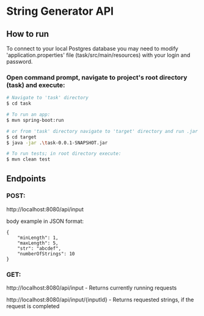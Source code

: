 # String Generator API

## How to run

To connect to your local Postgres database you may need to modify 'application.properties' file (task/src/main/resources) with your login and password.

### Open command prompt, navigate to project's root directory (task) and execute:

```bash
# Navigate to 'task' directory
$ cd task

# To run an app:
$ mvn spring-boot:run

# or from 'task' directory navigate to 'target' directory and run .jar file
$ cd target
$ java -jar .\task-0.0.1-SNAPSHOT.jar

# To run tests; in root directory execute:
$ mvn clean test
```

## Endpoints

### POST:

http://localhost:8080/api/input

body example in JSON format:
```
{
    "minLength": 1,
    "maxLength": 5,
    "str": "abcdef",
    "numberOfStrings": 10
}
```

### GET:

http://localhost:8080/api/input - Returns currently running requests

http://localhost:8080/api/input/{inputId} - Returns requested strings, if the request is completed


